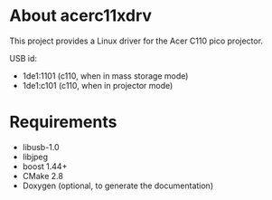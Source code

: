 About acerc11xdrv
=================
This project provides a Linux driver for the Acer C110 pico projector.

USB id:

* 1de1:1101 (c110, when in mass storage mode)
* 1de1:c101 (c110, when in projector mode)

Requirements
============

* libusb-1.0
* libjpeg
* boost 1.44+
* CMake 2.8
* Doxygen (optional, to generate the documentation)
